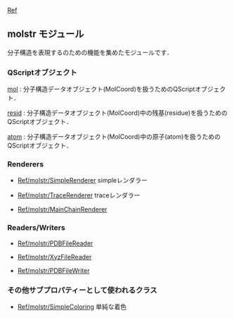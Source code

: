 [Ref](../Ref)

## molstr モジュール

分子構造を表現するのための機能を集めたモジュールです．

### QScriptオブジェクト
[mol](../Ref/molstr/mol)
:   分子構造データオブジェクト(MolCoord)を扱うためのQScriptオブジェクト．

[resid](../Ref/molstr/resid)
:   分子構造データオブジェクト(MolCoord)中の残基(residue)を扱うためのQScriptオブジェクト．

[atom](../Ref/molstr/atom)
:   分子構造データオブジェクト(MolCoord)中の原子(atom)を扱うためのQScriptオブジェクト．


### Renderers


-  [Ref/molstr/SimpleRenderer](../Ref/molstr/SimpleRenderer) simpleレンダラー

-  [Ref/molstr/TraceRenderer](../Ref/molstr/TraceRenderer) traceレンダラー

-  [Ref/molstr/MainChainRenderer](../Ref/molstr/MainChainRenderer)

### Readers/Writers

-  [Ref/molstr/PDBFileReader](../Ref/molstr/PDBFileReader)

-  [Ref/molstr/XyzFileReader](../Ref/molstr/XyzFileReader)

-  [Ref/molstr/PDBFileWriter](../Ref/molstr/PDBFileWriter)

### その他サブプロパティーとして使われるクラス

-  [Ref/molstr/SimpleColoring](../Ref/molstr/SimpleColoring) 単純な着色
